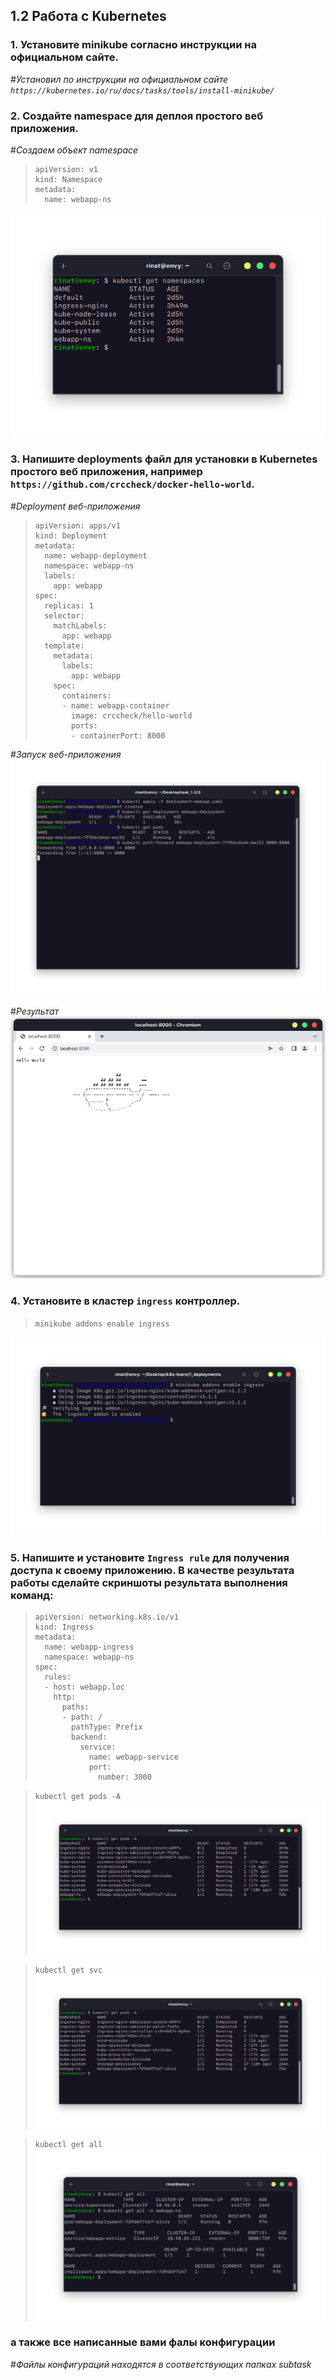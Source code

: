 ## 1.2 Работа с Kubernetes

### 1. Установите minikube согласно инструкции на официальном сайте.

#_Установил по инструкции на официальном сайте `https://kubernetes.io/ru/docs/tasks/tools/install-minikube/`_

### 2. Создайте namespace для деплоя простого веб приложения.

#_Создаем объект namespace_

> ```
> apiVersion: v1
> kind: Namespace
> metadata:
>   name: webapp-ns
> ```

![namespace-list](images/namespace-list.png)

### 3. Напишите deployments файл для установки в Kubernetes простого веб приложения, например `https://github.com/crccheck/docker-hello-world`.

#_Deployment веб-приложения_

> ```
> apiVersion: apps/v1
> kind: Deployment
> metadata:
>   name: webapp-deployment
>   namespace: webapp-ns
>   labels:
>     app: webapp
> spec:
>   replicas: 1
>   selector:
>     matchLabels:
>       app: webapp
>   template:
>     metadata:
>       labels:
>         app: webapp
>     spec:
>       containers:
>       - name: webapp-container
>         image: crccheck/hello-world
>         ports:
>         - containerPort: 8000
> ```

#_Запуск веб-приложения_
![deployment-command](images/deployment-command.png)

#_Результат_
![deployment-webapp](images/deployment-webapp.png)

### 4. Установите в кластер `ingress` контроллер.

> `minikube addons enable ingress`

![ingress](images/ingress-controller.png)

### 5. Напишите и установите `Ingress rule` для получения доступа к своему приложению. В качестве результата работы сделайте скриншоты результата выполнения команд:

> ```
> apiVersion: networking.k8s.io/v1
> kind: Ingress
> metadata:
>   name: webapp-ingress
>   namespace: webapp-ns
> spec:
>   rules:
>   - host: webapp.loc
>     http:
>       paths:
>       - path: /
>         pathType: Prefix
>         backend:
>           service:
>             name: webapp-service
>             port:
>               number: 3000
> ```

> `kubectl get pods -A`\
> ![pods](images/pods.png)

> `kubectl get svc`\
> ![services](images/services.png)

> `kubectl get all`\
> ![all](images/all.png)

### а также все написанные вами фалы конфигурации

#_Файлы конфигураций находятся в соответствующих папках subtask_

